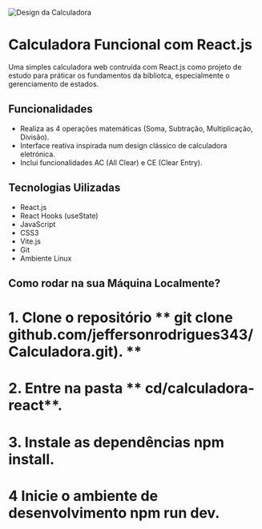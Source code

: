 ![Design da Calculadora](./assets/calculadora.png)

# Calculadora Funcional com React.js
Uma simples calculadora web contruída com React.js como projeto de estudo para práticar os fundamentos da bibliotca, especialmente o gerenciamento de estados.

## Funcionalidades
* Realiza as 4 operações matemáticas (Soma, Subtração, Multiplicação, Divisão).
* Interface reativa inspirada num design clássico de calculadora eletrónica.
* Inclui funcionalidades AC (All Clear) e CE (Clear Entry).
## Tecnologias Uilizadas
* React.js
* React Hooks (useState)
* JavaScript
* CSS3
* Vite.js
* Git
* Ambiente Linux

## Como rodar na sua Máquina Localmente?
# 1. Clone o repositório ** git clone github.com/jeffersonrodrigues343/Calculadora.git). **
# 2. Entre na pasta ** cd/calculadora-react**.
# 3. Instale as dependências **npm install.**
# 4 Inicie o ambiente de desenvolvimento **npm run dev.**
